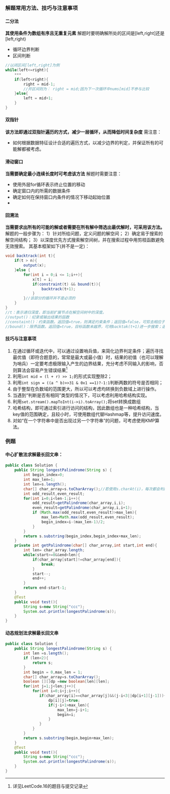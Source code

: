 
### 解题常用方法、技巧与注意事项
#### **二分法** 
**其使用条件为数组有序且无重复元素**
解题时要明确解所处的区间是[left,right]还是[left,right)
* 循环边界判断
* 区间判断
```java
//以闭区间[left,right]为例
while(left<=right){
    ***
    if(left<right){
        right = mid-1;
        //开区间则为： right = mid;因为下一次循环中nums[mid]不参与比较
    }else{
        left = mid+1;
    }
}
```
#### **双指针**
**该方法即通过双指针遍历的方式，减少一层循环，从而降低时间复杂度**
需注意：
* 如何根据数据特征设计合适的遍历方式，以减少边界的判定，并保证所有的可能解都被考虑。
#### **滑动窗口**
**当需要确定最小连续长度时可考虑该方法**
解题时需要注意：
* 使用外层for循环表示终止位置的移动
* 确定窗口内的所需的数据条件
* 确定如何在保持窗口内条件的情况下移动起始位置
* 
#### **回溯法**
**当需要求出所有的可能的解或者需要在所有解中筛选出最优解时，可采用该方法。**
解题的一般步骤为：
1）针对所给问题，定义问题的解空间；
2）确定易于搜索的解空间结构；
3）以深度优先方式搜索解空间树，并在搜索过程中用剪枝函数避免无效搜索。
其基本框架如下(并不是一定)：
```java
void backtrack(int t){
    if(t > n){ 
        output(x);
    }else {
        for(int i = 0;i <= 1;i++){
            x[t] = i;
            if(constraint(t) && bound(t)){
                backtrack(t+1);
            }
        }//该部分的循环并不是必须的
    }
}
//t：表示递归深度，即当前扩展节点在解空间树中的深度。
//output()：纪录或输出结果的函数
//constaint()：约束函数。返回值=true，则满足约束条件；返回值=false，可剪去相应子树。
//bound()：限界函数。返回值=true，目标函数未越界，可用backtak(t+1)进一步搜索；返回值=false，可剪去相应子树。
```


#### 技巧与注意事项
1. 在通过循环或迭代中，可以通过设置哨兵值，来简化边界判定条件；遍历寻找最优值（即符合题意的，常常是最大或最小值）时，结果的初值（也可以理解为哨兵）一定要考虑极限输入产生的边界结果，充分考虑不同输入的影响，否则算法会容易产生错误结果[^1] 
    [^1]:详见LeetCode.16的题目与提交记录
2. 利用`int mid = (l + r) >> 1;`的形式实现整除2；
3. 利用`int sign = ((a ^ b)>>31 & 0x1 ==1)?-1:1`判断两数的符号是否相同；
4. 由于整型在负数域的范围更大，所以可以考虑均转换到负数域上进行操作。
5. 当遇到“判断是否有相同”类型的情况下，可以考虑利用哈希结构实现。
6. 利用`set.stream().mapToInt(i->i).toArray();`将set转换成数组
7. 哈希结构，即可通过索引进行访问的结构，因此数组也是一种哈希结构，当key值的范围确定，且较小时，可使用数组代替Hashmap等，提升访问速度。
8. 对如“在一个字符串中是否出现过另一个字符串”的问题，可考虑使用KMP算法。
### 例题
#### 中心扩散法求解最长回文串：
```java
public class Solution {
    public String longestPalindrome(String s) {
        int begin_index=0;
        int max_len=1;
        int len=s.length();
        char[] char_array=s.toCharArray();//若使用s.charAt(i)，每次都会判断是否溢出
        int odd_result,even_result;
        for(int i=0;i<len-1;i++){
            odd_result=getPalindrome(char_array,i,i);
            even_result=getPalindrome(char_array,i,i+1);
            if (Math.max(odd_result,even_result)>max_len){
                max_len=Math.max(odd_result,even_result);
                begin_index=i-(max_len-1)/2;
            }
        }
        return s.substring(begin_index,begin_index+max_len);
    }
    private int getPalindrome(char[] char_array,int start,int end){
        int len= char_array.length;
        while(start>=0&&end<len){
            if(char_array[start]!=char_array[end]){
                break;
            }
            start--;
            end++;
        }
        return end-start-1;
    }
    @Test
    public void test(){
        String s=new String("ccc");
        System.out.println(longestPalindrome(s));
    }
}
```
#### 动态规划法求解最长回文串
```java
public class Solution {
    public String longestPalindrome(String s) {
        int len =s.length();
        if (len<2){
            return s;
        }
        int begin = 0,max_len = 1;
        char[] char_array=s.toCharArray();
        boolean [][]dp =new boolean[len][len];
        for(int j=1;j<len;j++){
            for(int i=0;i<j;i++){
               if(char_array[i]==char_array[j]&&(j-i<3||dp[i+1][j-1])){
                   dp[i][j]=true;
                   if(j-i+1>max_len){
                       max_len=j-i+1;
                       begin=i;
                   }
               }
            }
        }
        return s.substring(begin,begin+max_len);
    }
    @Test
    public void test(){
        String s=new String("ccc");
        System.out.println(longestPalindrome(s));
    }
}
```